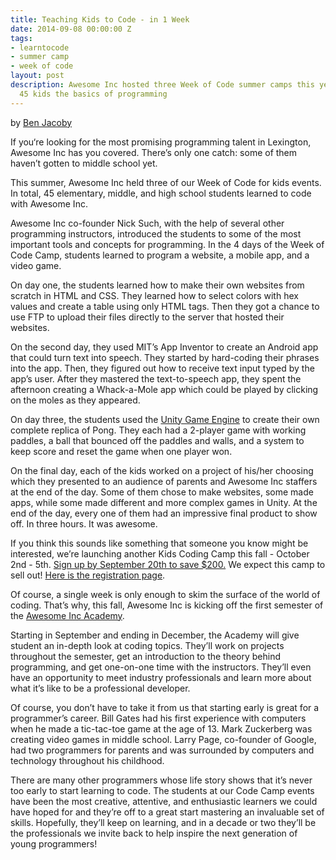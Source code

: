 ```yaml
---
title: Teaching Kids to Code - in 1 Week
date: 2014-09-08 00:00:00 Z
tags:
- learntocode
- summer camp
- week of code
layout: post
description: Awesome Inc hosted three Week of Code summer camps this year, teaching
  45 kids the basics of programming
---
```


by [Ben Jacoby](https://plus.google.com/103491752687353303272/)

If you‘re looking for the most promising programming talent in Lexington, Awesome Inc has you covered.  There’s only one catch: some of them haven’t gotten to middle school yet.

This summer, Awesome Inc held three of our Week of Code for kids events. In total, 45 elementary, middle, and high school students learned to code with Awesome Inc.

<!--break-->

Awesome Inc co-founder Nick Such, with the help of several other programming instructors, introduced the students to some of the most important tools and concepts for programming.  In the 4 days of the Week of Code Camp, students learned to program a website, a mobile app, and a video game.

On day one, the students learned how to make their own websites from scratch in HTML and CSS.  They learned how to select colors with hex values and create a table using only HTML tags.  Then they got a chance to use FTP to upload their files directly to the server that hosted their websites.

On the second day, they used MIT’s App Inventor to create an Android app that could turn text into speech.  They started by hard-coding their phrases into the app.  Then, they figured out how to receive text input typed by the app’s user.  After they mastered the text-to-speech app, they spent the afternoon creating a Whack-a-Mole app which could be played by clicking on the moles as they appeared.

On day three, the students used the [Unity Game Engine](http://www.awesomeincu.com/tutorials/unity-pong/) to create their own complete replica of Pong.  They each had a 2-player game with working paddles, a ball that bounced off the paddles and walls, and a system to keep score and reset the game when one player won.

On the final day, each of the kids worked on a project of his/her choosing which they presented to an audience of parents and Awesome Inc staffers at the end of the day.  Some of them chose to make websites, some made apps, while some made different and more complex games in Unity. At the end of the day, every one of them had an impressive final product to show off.  In three hours.  It was awesome.

If you think this sounds like something that someone you know might be interested, we’re launching another Kids Coding Camp this fall - October 2nd - 5th.  [Sign up by September 20th to save $200.](https://www.eventbrite.com/e/awesome-inc-kids-code-camp-tickets-12989777775)  We expect this camp to sell out!  [Here is the registration page](https://www.eventbrite.com/e/awesome-inc-kids-code-camp-tickets-12989777775).

Of course, a single week is only enough to skim the surface of the world of coding.  That’s why, this fall, Awesome Inc is kicking off the first semester of the [Awesome Inc Academy](http://www.awesomeincu.com/academy/).   

Starting in September and ending in December, the Academy will give student an in-depth look at coding topics.  They’ll work on projects throughout the semester, get an introduction to the theory behind programming, and get one-on-one time with the instructors.  They’ll even have an opportunity to meet industry professionals and learn more about what it’s like to be a professional developer. 

Of course, you don’t have to take it from us that starting early is great for a programmer’s career.  Bill Gates had his first experience with computers when he made a tic-tac-toe game at the age of 13.  Mark Zuckerberg was creating video games in middle school.  Larry Page, co-founder of Google, had two programmers for parents and was surrounded by computers and technology throughout his childhood.  

There are many other programmers whose life story shows that it’s never too early to start learning to code.  The students at our Code Camp events have been the most creative, attentive, and enthusiastic learners we could have hoped for and they’re off to a great start mastering an invaluable set of skills.  Hopefully, they’ll keep on learning, and in a decade or two they’ll be the professionals we invite back to help inspire the next generation of young programmers!